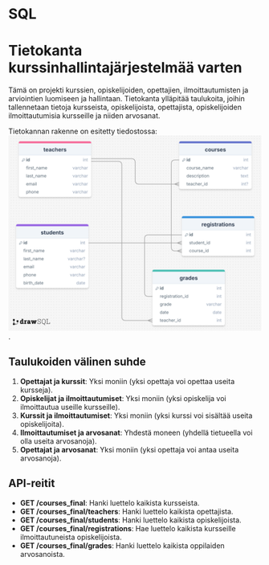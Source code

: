 # SQL

# Tietokanta kurssinhallintajärjestelmää varten

Tämä on projekti kurssien, opiskelijoiden, opettajien, ilmoittautumisten ja arviointien luomiseen ja hallintaan. Tietokanta ylläpitää taulukoita, joihin tallennetaan tietoja kursseista, opiskelijoista, opettajista, opiskelijoiden ilmoittautumisia kursseille ja niiden arvosanat.

Tietokannan rakenne on esitetty tiedostossa: ![drawSQL-image-courses_final.png](drawSQL-image-courses_final.png).

## Taulukoiden välinen suhde

1. **Opettajat ja kurssit**: Yksi moniin (yksi opettaja voi opettaa useita kursseja).
2. **Opiskelijat ja ilmoittautumiset**: Yksi moniin (yksi opiskelija voi ilmoittautua useille kursseille).
3. **Kurssit ja ilmoittautumiset**: Yksi moniin (yksi kurssi voi sisältää useita opiskelijoita).
4. **Ilmoittautumiset ja arvosanat**: Yhdestä moneen (yhdellä tietueella voi olla useita arvosanoja).
5. **Opettajat ja arvosanat**: Yksi moniin (yksi opettaja voi antaa useita arvosanoja).

## API-reitit

- **GET /courses_final**: Hanki luettelo kaikista kursseista.
- **GET /courses_final/teachers**: Hanki luettelo kaikista opettajista.
- **GET /courses_final/students**: Hanki luettelo kaikista opiskelijoista.
- **GET /courses_final/registrations**: Hae luettelo kaikista kursseille ilmoittautuneista opiskelijoista.
- **GET /courses_final/grades**: Hanki luettelo kaikista oppilaiden arvosanoista.
